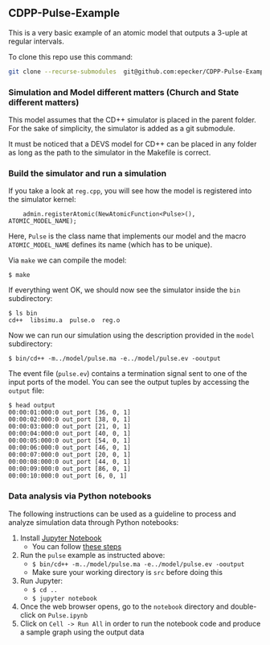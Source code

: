 ## CDPP-Pulse-Example

This is a very basic example of an atomic model that outputs a 3-uple at regular intervals. 

To clone this repo use this command:
```bash
git clone --recurse-submodules  git@github.com:epecker/CDPP-Pulse-Example.git
```

### Simulation and Model different matters (Church and State different matters)

This model assumes that the CD++ simulator is placed in the parent folder. For the sake of simplicity, the simulator is added as a git submodule.

It must be noticed that a DEVS model for CD++ can be placed in any folder as long as the path to the simulator in the Makefile is correct.

### Build the simulator and run a simulation

If you take a look at `reg.cpp`, you will see how the model is registered into the simulator kernel:
```
    admin.registerAtomic(NewAtomicFunction<Pulse>(), ATOMIC_MODEL_NAME);
```
Here, `Pulse` is the class name that implements our model and the macro `ATOMIC_MODEL_NAME` defines its name (which has to be unique).

Via `make` we can compile the model:

```
$ make
```

If everything went OK, we should now see the simulator inside the `bin` subdirectory:

```
$ ls bin
cd++  libsimu.a  pulse.o  reg.o
```

Now we can run our simulation using the description provided in the `model` subdirectory:

```
$ bin/cd++ -m../model/pulse.ma -e../model/pulse.ev -ooutput
```

The event file (`pulse.ev`) contains a termination signal sent to one of the input ports of the model. You can see the output tuples by accessing the `output` file:

```
$ head output
00:00:01:000:0 out_port [36, 0, 1]
00:00:02:000:0 out_port [38, 0, 1]
00:00:03:000:0 out_port [21, 0, 1]
00:00:04:000:0 out_port [40, 0, 1]
00:00:05:000:0 out_port [54, 0, 1]
00:00:06:000:0 out_port [46, 0, 1]
00:00:07:000:0 out_port [20, 0, 1]
00:00:08:000:0 out_port [44, 0, 1]
00:00:09:000:0 out_port [86, 0, 1]
00:00:10:000:0 out_port [6, 0, 1]
```

### Data analysis via Python notebooks

The following instructions can be used as a guideline to process and analyze simulation data through Python notebooks:

1. Install [Jupyter Notebook](https://jupyter.org/)
   * You can follow [these steps](https://jupyter.org/install) 
2. Run the `pulse` example as instructed above:
   * `$ bin/cd++ -m../model/pulse.ma -e../model/pulse.ev -ooutput`
   * Make sure your working directory is `src` before doing this
3. Run Jupyter:
   * `$ cd ..`
   * `$ jupyter notebook`
4. Once the web browser opens, go to the `notebook` directory and double-click on `Pulse.ipynb`
5. Click on `Cell -> Run All` in order to run the notebook code and produce a sample graph using the output data
